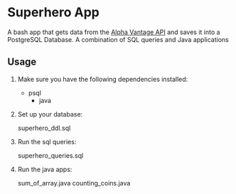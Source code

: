 # Superhero App

A bash app that gets data from the [Alpha Vantage API](https://rapidapi.com/alphavantage/api/alpha-vantage) and saves it into a PostgreSQL Database.
A combination of SQL queries and Java applications 

## Usage

1. Make sure you have the following dependencies installed:
   - psql
	 - java

2. Set up your database:

	 superhero_ddl.sql

3. Run the sql queries:

   superhero_queries.sql

4. Run the java apps:

	 sum_of_array.java
	 counting_coins.java
